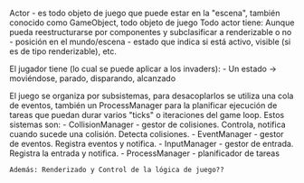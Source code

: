 Actor - es todo objeto de juego que puede estar en la "escena", también conocido como GameObject, todo objeto de juego
Todo actor tiene: Aunque pueda reestructurarse por componentes y subclasificar a renderizable o no
	- posición en el mundo/escena
	- estado que indica si está activo, visible (si es de tipo renderizable), etc.

El jugador tiene (lo cual se puede aplicar a los invaders):
	- Un estado -> moviéndose, parado, disparando, alcanzado

El juego se organiza por subsistemas, para desacoplarlos se utiliza una cola de eventos, también un ProcessManager para la planificar ejecución de tareas que puedan durar varios "ticks" o iteraciones del game loop.
Estos sistemas son:
	- CollisionManager - gestor de colisiones. Controla, notifica cuando sucede una colisión. Detecta colisiones.
	- EventManager - gestor de eventos. Registra eventos y notifica.
	- InputManager - gestor de entrada. Registra la entrada y notifica.
	- ProcessManager - planificador de tareas
	
	Además: Renderizado y Control de la lógica de juego??